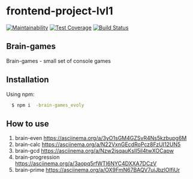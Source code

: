# frontend-project-lvl1

[![Maintainability](https://api.codeclimate.com/v1/badges/b4393f7efec013d76278/maintainability)](https://codeclimate.com/github/Evoly/frontend-project-lvl1/maintainability)
[![Test Coverage](https://api.codeclimate.com/v1/badges/b4393f7efec013d76278/test_coverage)](https://codeclimate.com/github/Evoly/frontend-project-lvl1/test_coverage)
[![Build Status](https://travis-ci.org/Evoly/frontend-project-lvl1.svg?branch=master)](https://travis-ci.org/Evoly/frontend-project-lvl1)

## Brain-games
  Brain-games - small set of console games

## Installation

Using npm:

  ```sh
    $ npm i  -brain-games_evoly
  ```

## How to use

1. brain-even
  https://asciinema.org/a/3yO1sGM4GZSvR4Ns5kzbupg6M
1. brain-calc
  https://asciinema.org/a/N22VxnGEcdRoPcz8FzUI12UN5
1. brain-gcd
  https://asciinema.org/a/Nzw2jsqauKsII5il4twXOCapw
1. brain-progression
  https://asciinema.org/a/3aopq5rfWTI6NYC4DXXA7DCzV
1. brain-prime
  https://asciinema.org/a/OX9FmN67BAQV7uiJbzlOIfiUr
